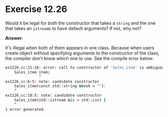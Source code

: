 # Exercise 12.26

Would it be legal for both the constructor that takes a `string` and the one that takes an `istream&` to have default
arguments? If not, why not?

**Answer**:

It's illegal when both of them appears in one class. Because when users create object without specifying arguments to the constructor of the class, the compiler don't know which one to use. See the compile error below:

```bash
ex1226.cc:21:16: error: call to constructor of 'Sales_item' is ambiguous
    Sales_item item;
               ^
ex1226.cc:6:5: note: candidate constructor
    Sales_item(const std::string &book = ""):
    ^
ex1226.cc:10:5: note: candidate constructor
    Sales_item(std::istream &is = std::cin) {
    ^
1 error generated.
```